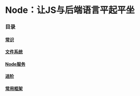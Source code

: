# Node：让JS与后端语言平起平坐

### 目录

#### [常识](常识.md)

#### [文件系统](File.md)

#### [Node服务](Serve.md)

#### [进阶](进阶.md)

#### [常用框架](框架.md)

